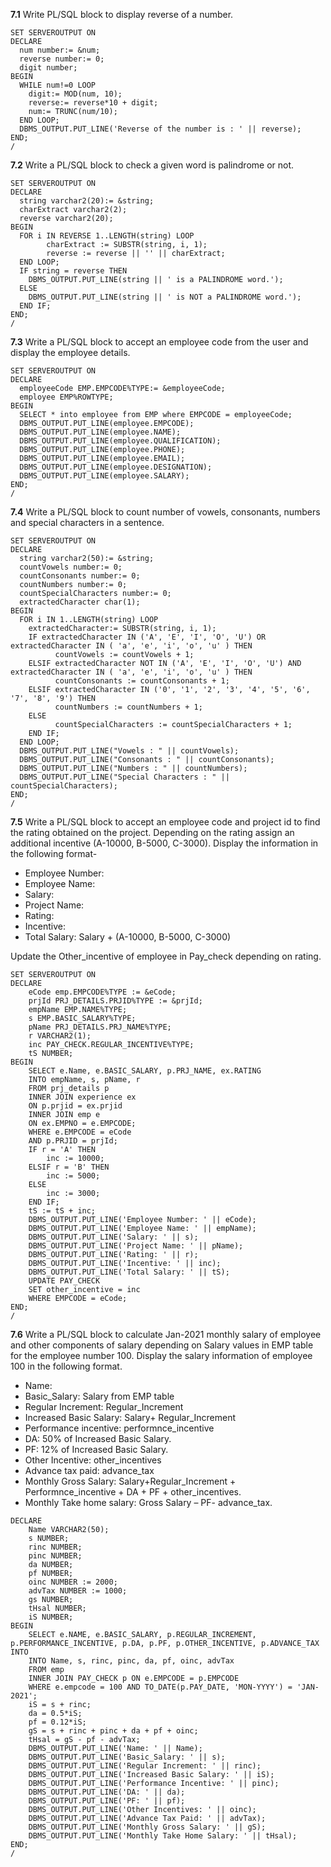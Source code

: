 **7.1** Write PL/SQL block to display reverse of a number.
```
SET SERVEROUTPUT ON
DECLARE
  num number:= &num;
  reverse number:= 0;
  digit number;
BEGIN
  WHILE num!=0 LOOP
    digit:= MOD(num, 10);
    reverse:= reverse*10 + digit;
    num:= TRUNC(num/10);
  END LOOP;
  DBMS_OUTPUT.PUT_LINE('Reverse of the number is : ' || reverse);
END;
/
```

**7.2** Write a PL/SQL block to check a given word is palindrome or not.
```
SET SERVEROUTPUT ON
DECLARE
  string varchar2(20):= &string;
  charExtract varchar2(2);
  reverse varchar2(20);
BEGIN
  FOR i IN REVERSE 1..LENGTH(string) LOOP 
        charExtract := SUBSTR(string, i, 1); 
        reverse := reverse || '' || charExtract; 
  END LOOP;
  IF string = reverse THEN
    DBMS_OUTPUT.PUT_LINE(string || ' is a PALINDROME word.');
  ELSE
    DBMS_OUTPUT.PUT_LINE(string || ' is NOT a PALINDROME word.'); 
  END IF;
END;
/
```

**7.3** Write a PL/SQL block to accept an employee code from the user and display the employee details.
```
SET SERVEROUTPUT ON
DECLARE
  employeeCode EMP.EMPCODE%TYPE:= &employeeCode;
  employee EMP%ROWTYPE;
BEGIN
  SELECT * into employee from EMP where EMPCODE = employeeCode;
  DBMS_OUTPUT.PUT_LINE(employee.EMPCODE);
  DBMS_OUTPUT.PUT_LINE(employee.NAME);
  DBMS_OUTPUT.PUT_LINE(employee.QUALIFICATION);
  DBMS_OUTPUT.PUT_LINE(employee.PHONE);
  DBMS_OUTPUT.PUT_LINE(employee.EMAIL);
  DBMS_OUTPUT.PUT_LINE(employee.DESIGNATION);
  DBMS_OUTPUT.PUT_LINE(employee.SALARY);
END;
/
```

**7.4** Write a PL/SQL block to count number of vowels, consonants, numbers and special characters in a sentence.
```
SET SERVEROUTPUT ON
DECLARE
  string varchar2(50):= &string;
  countVowels number:= 0;
  countConsonants number:= 0;
  countNumbers number:= 0;
  countSpecialCharacters number:= 0;
  extractedCharacter char(1);
BEGIN
  FOR i IN 1..LENGTH(string) LOOP
    extractedCharacter:= SUBSTR(string, i, 1);
    IF extractedCharacter IN ('A', 'E', 'I', 'O', 'U') OR extractedCharacter IN ( 'a', 'e', 'i', 'o', 'u' ) THEN 
          countVowels := countVowels + 1; 
    ELSIF extractedCharacter NOT IN ('A', 'E', 'I', 'O', 'U') AND extractedCharacter IN ( 'a', 'e', 'i', 'o', 'u' ) THEN
          countConsonants := countConsonants + 1;
    ELSIF extractedCharacter IN ('0', '1', '2', '3', '4', '5', '6', '7', '8', '9') THEN
          countNumbers := countNumbers + 1;
    ELSE
          countSpecialCharacters := countSpecialCharacters + 1;
    END IF;
  END LOOP;
  DBMS_OUTPUT.PUT_LINE("Vowels : " || countVowels);
  DBMS_OUTPUT.PUT_LINE("Consonants : " || countConsonants);
  DBMS_OUTPUT.PUT_LINE("Numbers : " || countNumbers);
  DBMS_OUTPUT.PUT_LINE("Special Characters : " || countSpecialCharacters);
END;
/
```

**7.5** Write  a  PL/SQL  block  to  accept  an  employee  code  and  project  id  to  find  the  rating  obtained  on  the project. Depending on the rating assign an additional incentive (A-10000, B-5000, C-3000). Display the information in the following format-
+ Employee Number:
+ Employee Name:
+ Salary:
+ Project Name:
+ Rating:
+ Incentive:
+ Total Salary: Salary + (A-10000, B-5000, C-3000)

Update the Other_incentive of employee in Pay_check depending on rating.
```
SET SERVEROUTPUT ON
DECLARE
    eCode emp.EMPCODE%TYPE := &eCode;
    prjId PRJ_DETAILS.PRJID%TYPE := &prjId;
    empName EMP.NAME%TYPE;
    s EMP.BASIC_SALARY%TYPE;
    pName PRJ_DETAILS.PRJ_NAME%TYPE;
    r VARCHAR2(1);
    inc PAY_CHECK.REGULAR_INCENTIVE%TYPE;
    tS NUMBER;
BEGIN
    SELECT e.Name, e.BASIC_SALARY, p.PRJ_NAME, ex.RATING
    INTO empName, s, pName, r
    FROM prj_details p
    INNER JOIN experience ex
    ON p.prjid = ex.prjid
    INNER JOIN emp e
    ON ex.EMPNO = e.EMPCODE;
    WHERE e.EMPCODE = eCode
    AND p.PRJID = prjId;
    IF r = 'A' THEN
        inc := 10000;
    ELSIF r = 'B' THEN
        inc := 5000;
    ELSE
        inc := 3000;
    END IF;
    tS := tS + inc;
    DBMS_OUTPUT.PUT_LINE('Employee Number: ' || eCode);
    DBMS_OUTPUT.PUT_LINE('Employee Name: ' || empName);
    DBMS_OUTPUT.PUT_LINE('Salary: ' || s);
    DBMS_OUTPUT.PUT_LINE('Project Name: ' || pName);
    DBMS_OUTPUT.PUT_LINE('Rating: ' || r);
    DBMS_OUTPUT.PUT_LINE('Incentive: ' || inc);
    DBMS_OUTPUT.PUT_LINE('Total Salary: ' || tS);
    UPDATE PAY_CHECK
    SET other_incentive = inc
    WHERE EMPCODE = eCode;
END;
/
```

**7.6** Write a PL/SQL block to calculate Jan-2021 monthly salary of employee and other components of
salary depending on Salary values in EMP table for the employee number 100. Display the salary
information of employee 100 in the following format.
+ Name:
+ Basic_Salary: Salary from EMP table
+ Regular Increment: Regular_Increment
+ Increased Basic Salary: Salary+ Regular_Increment
+ Performance incentive: performnce_incentive
+ DA: 50% of Increased Basic Salary.
+ PF: 12% of Increased Basic Salary.
+ Other Incentive: other_incentives
+ Advance tax paid: advance_tax
+ Monthly Gross Salary: Salary+Regular_Increment + Performnce_incentive + DA + PF + other_incentives.
+ Monthly Take home salary: Gross Salary – PF- advance_tax.
```
DECLARE
    Name VARCHAR2(50);
    s NUMBER;
    rinc NUMBER;
    pinc NUMBER;
    da NUMBER;
    pf NUMBER;
    oinc NUMBER := 2000;
    advTax NUMBER := 1000;
    gs NUMBER;
    tHsal NUMBER;
    iS NUMBER;
BEGIN
    SELECT e.NAME, e.BASIC_SALARY, p.REGULAR_INCREMENT, p.PERFORMANCE_INCENTIVE, p.DA, p.PF, p.OTHER_INCENTIVE, p.ADVANCE_TAX INTO
    INTO Name, s, rinc, pinc, da, pf, oinc, advTax
    FROM emp
    INNER JOIN PAY_CHECK p ON e.EMPCODE = p.EMPCODE
    WHERE e.empcode = 100 AND TO_DATE(p.PAY_DATE, 'MON-YYYY') = 'JAN-2021';
    iS = s + rinc;
    da = 0.5*iS;
    pf = 0.12*iS;
    gS = s + rinc + pinc + da + pf + oinc;
    tHsal = gS - pf - advTax;
    DBMS_OUTPUT.PUT_LINE('Name: ' || Name);
    DBMS_OUTPUT.PUT_LINE('Basic_Salary: ' || s);
    DBMS_OUTPUT.PUT_LINE('Regular Increment: ' || rinc);
    DBMS_OUTPUT.PUT_LINE('Increased Basic Salary: ' || iS);
    DBMS_OUTPUT.PUT_LINE('Performance Incentive: ' || pinc);
    DBMS_OUTPUT.PUT_LINE('DA: ' || da);
    DBMS_OUTPUT.PUT_LINE('PF: ' || pf);
    DBMS_OUTPUT.PUT_LINE('Other Incentives: ' || oinc);
    DBMS_OUTPUT.PUT_LINE('Advance Tax Paid: ' || advTax);
    DBMS_OUTPUT.PUT_LINE('Monthly Gross Salary: ' || gS);
    DBMS_OUTPUT.PUT_LINE('Monthly Take Home Salary: ' || tHsal);
END;
/
```
